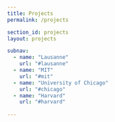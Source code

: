 ```yaml
---
title: Projects
permalink: /projects

section_id: projects
layout: projects

subnav:
  - name: "Lausanne"
    url: "#lausanne"
  - name: "MIT"
    url: "#mit"
  - name: "University of Chicago"
    url: "#chicago"
  - name: "Harvard"
    url: "#harvard"
 
---
```

